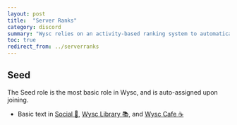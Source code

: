 ```yaml
---
layout: post
title:  "Server Ranks"
category: discord
summary: "Wysc relies on an activity-based ranking system to automatically expand user permissions. This system helps reward participation in our community as a way for us to say thank you."
toc: true
redirect_from: ../serverranks
---
```


## Seed

The Seed role is the most basic role in Wysc, and is auto-assigned upon joining.

- Basic text in [Social 🥂](channels#social), [Wysc Library 📚](channels#wysc-library), and [Wysc Cafe ☕](channels#wysc-cafe)

